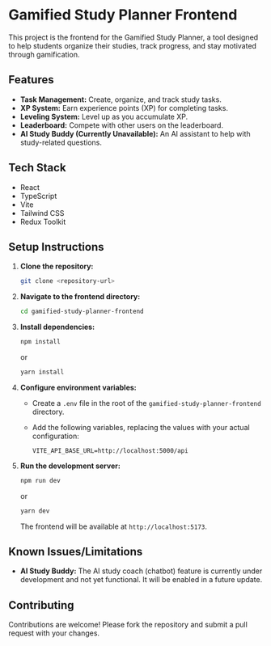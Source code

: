 # Gamified Study Planner Frontend

This project is the frontend for the Gamified Study Planner, a tool designed to help students organize their studies, track progress, and stay motivated through gamification.

## Features

*   **Task Management:** Create, organize, and track study tasks.
*   **XP System:** Earn experience points (XP) for completing tasks.
*   **Leveling System:** Level up as you accumulate XP.
*   **Leaderboard:** Compete with other users on the leaderboard.
*   **AI Study Buddy (Currently Unavailable):** An AI assistant to help with study-related questions.

## Tech Stack

*   React
*   TypeScript
*   Vite
*   Tailwind CSS
*   Redux Toolkit

## Setup Instructions

1.  **Clone the repository:**

    ```bash
    git clone <repository-url>
    ```
2.  **Navigate to the frontend directory:**

    ```bash
    cd gamified-study-planner-frontend
    ```
3.  **Install dependencies:**

    ```bash
    npm install
    ```

    or

    ```bash
    yarn install
    ```
4.  **Configure environment variables:**

    *   Create a `.env` file in the root of the `gamified-study-planner-frontend` directory.
    *   Add the following variables, replacing the values with your actual configuration:

        ```
        VITE_API_BASE_URL=http://localhost:5000/api
        ```

5.  **Run the development server:**

    ```bash
    npm run dev
    ```

    or

    ```bash
    yarn dev
    ```

    The frontend will be available at `http://localhost:5173`.

## Known Issues/Limitations

*   **AI Study Buddy:** The AI study coach (chatbot) feature is currently under development and not yet functional. It will be enabled in a future update.

## Contributing

Contributions are welcome! Please fork the repository and submit a pull request with your changes.
